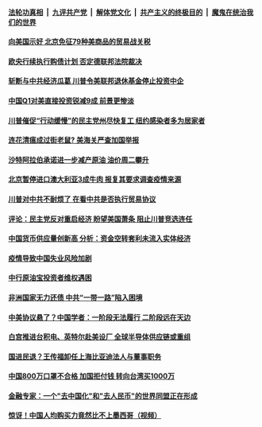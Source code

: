 

####  [法轮功真相](../../../../basic/blob/master/README.md?t=05130531) &nbsp;|&nbsp; [九评共产党](../../../../9ping.md/blob/master/README.md?t=05130531) &nbsp;|&nbsp; [解体党文化](../../../../jtdwh.md/blob/master/README.md?t=05130531)  &nbsp;|&nbsp; [共产主义的终极目的](../../../../gczydzjmd.md/blob/master/README.md?t=05130531) &nbsp;|&nbsp; [魔鬼在统治我们的世界](../../../../mgztzwmdsj.md/blob/master/README.md?t=05130531) 

#### [向美国示好 北京免征79种美商品的贸易战关税](../pages/soh7/377971.md?t=05130531) 
#### [欧央行续执行购债计划  否定德联邦法院裁决](../pages/soh7/377899.md?t=05130531) 
#### [斩断与中共经济瓜葛 川普令美联邦退休基金停止投资中企](../pages/soh7/377926.md?t=05130531) 
#### [中国Q1对美直接投资锐减9成 前景更惨淡](../pages/soh7/377749.md?t=05130531) 
#### [川普催促“行动缓慢”的民主党州尽快复工  纽约感染者多为居家者](../pages/soh7/377587.md?t=05130531) 
#### [连花清瘟成过街老鼠? 美海关严查加国举报](../pages/soh7/377665.md?t=05130531) 
#### [沙特阿拉伯承诺进一步减产原油 油价周二攀升](../pages/soh7/377701.md?t=05130531) 
#### [北京暂停进口澳大利亚3成牛肉 报复其要求调查疫情来源](../pages/soh7/377716.md?t=05130531) 
#### [川普对中共不耐烦了 在看中共是否执行贸易协议](../pages/soh7/377647.md?t=05130531) 
#### [评论：民主党反对重启经济 盼望美国萧条 阻止川普竞选连任](../pages/soh7/377593.md?t=05130531) 
#### [中国货币供应量创新高 分析：资金空转套利未流入实体经济](../pages/soh7/377524.md?t=05130531) 
#### [疫情导致中国失业风险加剧](../pages/soh7/377533.md?t=05130531) 
#### [中行原油宝投资者维权遇困](../pages/soh7/377551.md?t=05130531) 
#### [非洲国家无力还债 中共“一带一路”陷入困境](../pages/soh7/377539.md?t=05130531) 
#### [中美协议悬了？中国学者：一阶段无法履行 二阶段远在天边](../pages/soh7/376699.md?t=05130531) 
#### [白宫推进台积电、英特尔赴美设厂 全球半导体供应链或重组](../pages/soh7/377308.md?t=05130531) 
#### [国进民退？王传福卸任上海比亚迪法人与董事职务 ](../pages/soh7/377323.md?t=05130531) 
#### [中国800万口罩不合格 加国拒付钱 转向台湾买1000万](../pages/soh7/377287.md?t=05130531) 
#### [金融专家：一个"去中国化"和"去人民币"的世界同盟正在形成](../pages/soh7/377176.md?t=05130531) 
#### [惊讶！中国人均购买力竟然比不上墨西哥（视频）](../pages/soh7/377152.md?t=05130531) 
